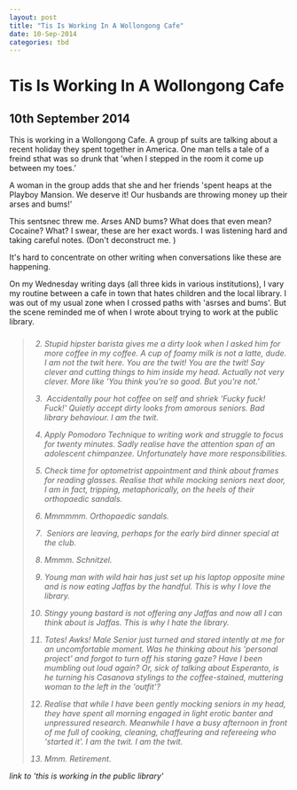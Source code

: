 ```yaml
---
layout: post
title: "Tis Is Working In A Wollongong Cafe"
date: 10-Sep-2014
categories: tbd
---
```


# Tis Is Working In A Wollongong Cafe

## 10th September 2014

This is working in a Wollongong Cafe. A group pf suits are talking about a recent holiday they spent together in America. One man tells a tale of a freind sthat was so drunk that 'when I stepped in the room it come up between my toes.’

A woman in the group adds that she and her friends 'spent heaps at the Playboy Mansion. We deserve it! Our husbands are throwing money up their arses and bums!’

This sentsnec threw me. Arses AND bums? What does that even mean? Cocaine? What? I swear,   these are her exact words. I was listening hard and taking careful notes. (Don't deconstruct me. )

It's hard to concentrate on other writing when conversations like these are happening.

On my Wednesday writing days (all three kids in various institutions),   I vary my routine between a cafe in town that hates children and the local library. I was out of my usual zone when I crossed paths with 'asrses and bums'. But the scene reminded me of when I wrote about trying to work at the public library.

<blockquote>

<h3 itemprop="name"><span 1. A pair from the University of The Third Age sit at the table next to me. When Lady Senior first describes her personal project of learning Esperanto,   I think 'Oh my god.  When I retire, I am so learning Esperanto.' Twenty minutes later, 'For the love of fuck, please stop talking about Esperanto before I stab myself in the eye with a pen.' Also, flirting techniques for seniors: 'Oh, you so don't look like a grandmother,' followed by a tone adjustment to Low, Earnest, Really Listening levels and adding 'And are you </span><i fully ready *<span for that change in your life?'</span></h3>

</blockquote>

<div id="post-body-6617065870115664076" itemprop="description articleBody">

<blockquote>



2. Stupid hipster barista gives me a dirty look when I asked him for more coffee in my coffee. A cup of foamy milk is not a latte, dude. I am not the twit here. You are the twit! You are the twit! Say clever and cutting things to him inside my head. Actually not very clever. More like 'You think you're so good. But you're not.'



3.  Accidentally pour hot coffee on self and shriek 'Fucky fuck! Fuck!' Quietly accept dirty looks from amorous seniors. Bad library behaviour. I am the twit.



4. Apply Pomodoro Technique to writing work and struggle to focus for twenty minutes. Sadly realise have the attention span of an adolescent chimpanzee. Unfortunately have more responsibilities.



5. Check time for optometrist appointment and think about frames for reading glasses. Realise that while mocking seniors next door, I am in fact, tripping, metaphorically, on the heels of their orthopaedic sandals.



6. Mmmmmm. Orthopaedic sandals.

7.  Seniors are leaving, perhaps for the early bird dinner special at the club.

8. Mmmm. Schnitzel.

9. Young man with wild hair has just set up his laptop opposite mine and is now eating Jaffas by the handful. This is why I love the library.

10. Stingy young bastard is not offering any Jaffas and now all I can think about is Jaffas. This is why I hate the library.

11. Totes! Awks! Male Senior just turned and stared intently at me for an uncomfortable moment. Was he thinking about his 'personal project' and forgot to turn off his staring gaze? Have I been mumbling out loud again? Or, sick of talking about Esperanto, is he turning his Casanova stylings to the coffee-stained, muttering woman to the left in the 'outfit'?



9. Realise that while I have been gently mocking seniors in my head, they have spent all morning engaged in light erotic banter and unpressured research. Meanwhile I have a busy afternoon in front of me full of cooking, cleaning, chaffeuring and refereeing who 'started it'. I am the twit. I am the twit.

10. Mmm. Retirement.</blockquote>



link to 'this is working in the public library'
